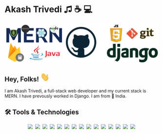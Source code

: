 # Akash Trivedi &#9835; &#9749; 💻

<img src='https://raw.githubusercontent.com/Akash-Trivedi/Akash-Trivedi/main/linkedincover-4.jpeg'/>


<h2>
Hey, Folks! <img src='https://raw.githubusercontent.com/Akash-Trivedi/Akash-Trivedi/master/wave.gif' width="30px" height="30px" /> 
</h2>

I am Akash Trivedi, a full-stack web developer and my current stack is MERN. I have prevously worked in Django. I am from &#128205; India.

## 🛠 Tools & Technologies
<p align='center'>

<!-- os -->
<img src='https://img.shields.io/static/v1?style=flat&label=OS&logo=ubuntu&message=Ubuntu&color=0A66C2' style='padding:2px'/>


<img src='https://img.shields.io/static/v1?style=flat&label=OS&logo=windows&message=Windows&color=0A66C2' style='padding:2px'/>

<!-- languages -->
<img src='https://img.shields.io/static/v1?style=flat&label=Code&logo=html5&message=HTML5&color=0A66C2' style='padding:2px'/>

<img src='https://img.shields.io/static/v1?style=flat&label=Code&logo=JavaScript&message=JavaScript&color=0A66C2' style='padding:2px'/>

<img src='https://img.shields.io/static/v1?style=flat&label=Code&logo=react&message=ReactJs&color=0A66C2' style='padding:2px'/>

<img src='https://img.shields.io/static/v1?style=flat&label=Code&logo=python&message=Python&color=0A66C2' style='padding:2px'/>


<img src='https://img.shields.io/static/v1?style=flat&label=Code&logo=nodedotjs&message=Nodejs&color=0A66C2' style='padding:2px'/>


<!-- frameworks -->
<img src='https://img.shields.io/static/v1?style=flat&label=Framework&logo=express&message=Express&color=0A66C2' style='padding:2px'/>

<img src='https://img.shields.io/static/v1?style=flat&label=Framework&logo=django&message=Django&color=0A66C2' style='padding:2px'/>

<!-- ide's -->
<img src='https://img.shields.io/static/v1?style=flat&label=IDE&logo=vsco&message=VsCode&color=0A66C2' style='padding:2px'/>

<!-- extraas -->
<img src='https://img.shields.io/static/v1?style=flat&label=Utility&logo=firebase&message=Firebase&color=0A66C2' style='padding:2px'/>

<!-- competetive programming -->
<img src='https://img.shields.io/static/v1?style=flat&label=CP&logo=codeforces&message=Codeforces&color=0A66C2' style='padding:2px'/>

<img src='https://img.shields.io/static/v1?style=flat&label=CP&logo=leetcode&message=Leetcode&color=0A66C2' style='padding:2px'/>

<!-- databases -->
<img src='https://img.shields.io/static/v1?style=flat&label=Db&logo=mongodb&message=MongoDb&color=0A66C2' style='padding:2px'/>

<img src='https://img.shields.io/static/v1?style=flat&label=Db&logo=mysql&message=MySQL&color=0A66C2&logoColor=white' style='padding:2px'/>
</p>